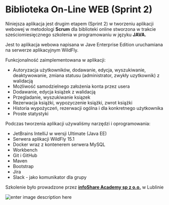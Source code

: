 # Biblioteka On-Line WEB (Sprint 2) 

Niniejsza aplikacja jest drugim etapem (Sprint 2) w tworzeniu aplikacji webowej w metodologi **Scrum** dla biblioteki online stworzona w trakcie sześciomiesięcznego  szkolenia w programowaniu w języku **JAVA.**

Jest to aplikacja webowa napisana w Jave Enterprise Edition uruchamiana na serwerze aplikacyjnym WildFly.

Funkcjonalność zaimplementowana w aplikacji:
- Autoryzacja użytkowników, dodawanie, edycja, wyszukiwanie, deaktywowanie, zmiana statusu (administrator, zwykły uzytkownik) z walidacją
 - Możliwość samodzielnego założenia konta przez usera
 - Dodawanie, edycja książek z walidacją
 - Przegladanie, wyszukiwanie ksiązek
 - Rezerwacja książki, wypozyczenie książki, zwrot książki
 - Historia wypożyczeń, rezerwacji ogólna i dla konkretnego użytkownika
 - Proste statystyki
 
 Podczas tworzenia aplikacji używaliśmy narzędzi i oprogramowania:
 - JetBrains IntelliJ w wersji Ultimate (Java EE)
 - Serwera aplikacji WildFly 15.1
 - Docker wraz z kontenerem serwera MySQL
 - Workbench
 - Git i GitHub
 - Maven
 - Bootstrap
 - Jira
 - Slack - jako komunikator dla grupy

Szkolenie było prowadzone przez **[infoShare Academy sp z o.o.](https://infoshareacademy.com/)** w Lublinie

![enter image description here](https://infoshareacademy.com/wp-content/themes/InfoShare/dist/img/svg/logo.svg)
